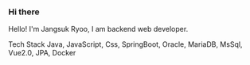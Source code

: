 ### Hi there 

Hello! I'm Jangsuk Ryoo, I am backend web developer.

Tech Stack
Java, JavaScript, Css, SpringBoot, Oracle, MariaDB, MsSql, Vue2.0, JPA, Docker


<!--
**JangsukRyoo/JangsukRyoo** is a ✨ _special_ ✨ repository because its `README.md` (this file) appears on your GitHub profile.

Here are some ideas to get you started:

- 🔭 I’m currently working on ...
- 🌱 I’m currently learning ...
- 👯 I’m looking to collaborate on ...
- 🤔 I’m looking for help with ...
- 💬 Ask me about ...
- 📫 How to reach me: ...
- 😄 Pronouns: ...
- ⚡ Fun fact: ...
-->
